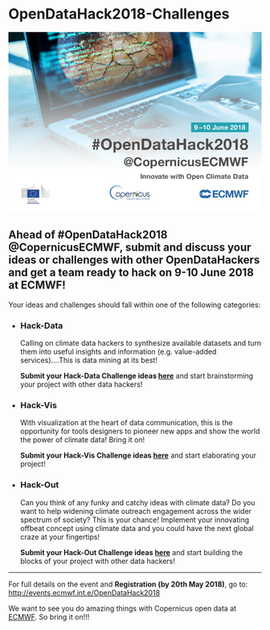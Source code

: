 # OpenDataHack2018-Challenges

<center><img src=https://github.com/OpenDataHack2018/OpenDataHack2018-Brainstorming/blob/master/Hack-PostcardFront.jpg></center>

<h2>Ahead of #OpenDataHack2018 @CopernicusECMWF, submit and discuss your ideas or challenges with other OpenDataHackers and get a team ready to hack on 9-10 June 2018 at ECMWF!</h2>

Your ideas and challenges should fall within one of the following categories:
<ul>
<li><h3>Hack-Data</h3>

Calling on climate data hackers to synthesize available datasets and turn them into useful insights and information (e.g. value-added services)....This is data mining at its best!

<b>Submit your Hack-Data Challenge ideas <a href="https://github.com/OpenDataHack2018/OpenDataHack2018-Brainstorming/issues">here</a></b> and start brainstorming your project with other data hackers! 

<li><h3>Hack-Vis</h3>

With visualization at the heart of data communication, this is the opportunity for tools designers to pioneer new apps and show the world the power of climate data! Bring it on!

<b>Submit your Hack-Vis Challenge ideas <a href="https://github.com/OpenDataHack2018/OpenDataHack2018-Brainstorming/issues">here</a></b> and start elaborating your project!
 
<li><h3>Hack-Out</h3>

Can you think of any funky and catchy ideas with climate data? Do you want to help widening climate outreach engagement across the wider spectrum of society? This is your chance! Implement your innovating offbeat concept using climate data and you could have the next global craze at your fingertips!

<b>Submit your Hack-Out Challenge ideas <a href="https://github.com/OpenDataHack2018/OpenDataHack2018-Brainstorming/issues">here</a></b> and start building the blocks of your project with other data hackers!

</ul>
<P><hr></P>
<P>
For full details on the event and <b>Registration (by 20th May 2018)</b>, go to: <a href="http://events.ecmwf.int.e/OpenDataHack2018">http://events.ecmwf.int.e/OpenDataHack2018</a></P>

<p>We want to see you do amazing things with Copernicus open data at <a href="http://www.ecmwf.int">ECMWF</a>. So bring it on!!!</p>
